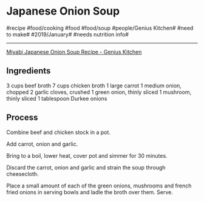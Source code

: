 # Japanese Onion Soup
#recipe #food/cooking #food #food/soup #people/Genius Kitchen# #need to make# #2019/January# #needs nutrition info#
- - - -
[Miyabi Japanese Onion Soup Recipe - Genius Kitchen](https://www.geniuskitchen.com/recipe/miyabi-japanese-onion-soup-410663?ftab=tweaks)

## Ingredients
3 cups beef broth
7 cups chicken broth
1 large carrot
1 medium onion, chopped
2 garlic cloves, crushed
1 green onion, thinly sliced
1 mushroom, thinly sliced
1 tablespoon Durkee onions

## Process
Combine beef and chicken stock in a pot.

Add carrot, onion and garlic.

Bring to a boil, lower heat, cover pot and simmer for 30 minutes.

Discard the carrot, onion and garlic and strain the soup through cheesecloth.

Place a small amount of each of the green onions, mushrooms and french fried onions in serving bowls and ladle the broth over them. Serve.
